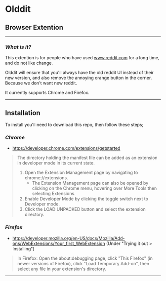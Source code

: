 # Olddit
## Browser Extention
___
### *What is it?*
This extention is for people who have used www.reddit.com for a long time, and do not like change.

Olddit will ensure that you'll always have the old reddit UI instead of their new version, and also remove the annoying orange button in the corner. Because we don't want new reddit.

It currently supports Chrome and Firefox.

---

## Installation
To install you'll need to download this repo, then follow these steps;

### *Chrome*
* https://developer.chrome.com/extensions/getstarted
> The directory holding the manifest file can be added as an extension in developer mode in its current state.
>
>1. Open the Extension Management page by navigating to chrome://extensions.
>    * The Extension Management page can also be opened by clicking on the Chrome menu, hovering over More Tools then selecting Extensions.
>2. Enable Developer Mode by clicking the toggle switch next to Developer mode.
>3. Click the LOAD UNPACKED button and select the extension directory.

### *Firefox*
* https://developer.mozilla.org/en-US/docs/Mozilla/Add-ons/WebExtensions/Your_first_WebExtension (Under "Trying it out > Installing")
>In Firefox: Open the about:debugging page, click "This Firefox" (in newer versions of Firefox), click "Load Temporary Add-on", then select any file in your extension's directory.
---